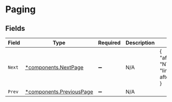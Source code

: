 # Paging


## Fields

| Field                                                               | Type                                                                | Required                                                            | Description                                                         | Example                                                             |
| ------------------------------------------------------------------- | ------------------------------------------------------------------- | ------------------------------------------------------------------- | ------------------------------------------------------------------- | ------------------------------------------------------------------- |
| `Next`                                                              | [*components.NextPage](../../models/components/nextpage.md)         | :heavy_minus_sign:                                                  | N/A                                                                 | {<br/>"after": "NTI1Cg%3D%3D",<br/>"link": "?after=NTI1Cg%3D%3D"<br/>} |
| `Prev`                                                              | [*components.PreviousPage](../../models/components/previouspage.md) | :heavy_minus_sign:                                                  | N/A                                                                 |                                                                     |